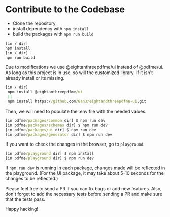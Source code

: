 # Contribute to the Codebase

- Clone the repository
- install dependency with `npm install`
- build the packages with `npm run build`

```cmd
[in / dir]
npm install
[in / dir]
npm run build
```

Due to modifications we use @eightanthreepdfme/ui instead of @pdfme/ui. As long as this project is in use, so will the customized library. If it isn't already install or its missing.

```cmd
[in / dir]
 npm install @eightanthreepdfme/ui
 ||
 npm install https://github.com/8an3/eightandthreepdfme-ui.git
```

Then, we will need to populate the .env file with the needed values.

```cmd
[in pdfme/packages/common dir] $ npm run dev
[in pdfme/packages/schemas dir] $ npm run dev
[in pdfme/packages/ui dir] $ npm run dev
[in pdfme/packages/generator dir] $ npm run dev
```

If you want to check the changes in the browser, go to `playground`.

```cmd
[in pdfme/playground dir] $ npm install
[in pdfme/playground dir] $ npm run dev
```

If `npm run dev` is running in each package, changes made will be reflected in the playground. (For the UI package, it may take about 5-10 seconds for the changes to be reflected.)

Please feel free to send a PR if you can fix bugs or add new features. Also, don't forget to add the necessary tests before sending a PR and make sure that the tests pass.

Happy hacking!
